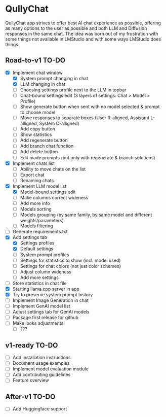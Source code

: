 # QullyChat

QullyChat app strives to offer best AI chat experience as possible, offering as many options to the user as possible and both LLM and Diffusion responses in the same chat.
The idea was born out of my frustration with some things not available in LMStudio and with some ways LMStudio does things.

## Road-to-v1 TO-DO

- [x] Implement chat window
    - [x] System prompt changing in chat
    - [x] LLM changing in chat
    - [ ] Choosing settings profile next to the LLM in topbar
    - [ ] Chat-bound settings edit (3 layers of settings: Chat > Model > Profile)
    - [ ] Show generate button when sent with no model selected & prompt to choose model
    - [ ] Move responses to separate boxes (User R-aligned, Assistant L-alligned, System C-alligned)
    - [ ] Add copy button
    - [ ] Show statistics
    - [ ] Add regenerate button
    - [ ] Add branch chat function
    - [ ] Add delete button
    - [ ] Edit made prompts (but only with regenerate & branch solutions)
- [x] Implement chats list
    - [ ] Ability to move chats on the list
    - [ ] Export chat
    - [ ] Renaming chats
- [x] Implement LLM model list
    - [x] Model-bound settings edit
    - [ ] Make columns correct wideness
    - [ ] Add more info
    - [ ] Models sorting
    - [ ] Models grouping (by same family, by same model and different weights/parameters)
    - [ ] Models filtering
- [ ] Generate requirements.txt
- [x] Add settings tab
    - [x] Settings profiles
    - [x] Default settings
    - [ ] System prompt profiles
    - [ ] Settings for statistics to show (incl. model used)
    - [ ] Settings for chat colors (not just color schemes)
    - [ ] Adjust column wideness
    - [ ] Add more settings
- [ ] Store statistics in chat file
- [x] Starting llama.cpp server in app
- [x] Try to preserve system prompt history
- [ ] Implement Image Generation in chat
- [ ] Implement GenAI model list
- [ ] Adjust settings tab for GenAI models
- [ ] Package first release for github
- [ ] Make looks adjustments
    - [ ] ???

## v1-ready TO-DO

- [ ] Add installation instructions
- [ ] Document usage examples
- [ ] Implement model evaluation module
- [ ] Add contributing guidelines
- [ ] Feature overview

## After-v1 TO-DO

- [ ] Add Huggingface support